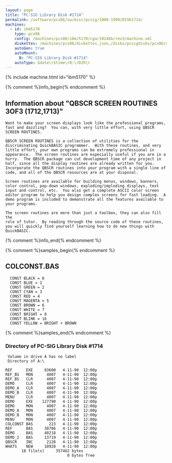 ```yaml
---
layout: page
title: "PC-SIG Library Disk #1714"
permalink: /software/pcx86/sw/misc/pcsig/1000-1999/DISK1714/
machines:
  - id: ibm5170
    type: pcx86
    config: /machines/pcx86/ibm/5170/cga/1024kb/rev3/machine.xml
    diskettes: /machines/pcx86/diskettes.json,/disks/pcsigdisks/pcx86/diskettes.json
    autoGen: true
    autoMount:
      B: "PC-SIG Library Disk #1714"
    autoType: $date\r$time\rB:\rDIR\r
---
```


{% include machine.html id="ibm5170" %}

{% comment %}info_begin{% endcomment %}

## Information about "QBSCR SCREEN ROUTINES 3OF3 (1712,1713)"

    Want to make your screen displays look like the professional programs,
    fast and dazzling?  You can, with very little effort, using QBSCR
    SCREEN ROUTINES.
    
    QBSCR SCREEN ROUTINES is a collection of utilities for the
    discriminating QuickBASIC programmer.  With these routines, and very
    little effort, your own programs can be extremely professional in
    appearance.  The screen routines are especially useful if you are in a
    hurry.  The QBSCR package can cut development time of any project in
    half, since all the display routines are already written for you.
    Incorporate the QBSCR routines into your program with a single line of
    code, and all of the QBSCR resources are at your disposal.
    
    Screen routines are available for building menus, windows, banners,
    color control, pop-down windows, exploding/imploding displays, text
    input and control, etc.  You also get a complete ASCII color screen
    editor program to help you design complex screens for fast loading.  A
    demo program is included to demonstrate all the features available to
    your programs.
    
    The screen routines are more than just a toolbox, they can also fill the
    role of tutor.  By reading through the source code of these routines,
    you will quickly find yourself learning how to do new things with
    QuickBASIC.
{% comment %}info_end{% endcomment %}

{% comment %}samples_begin{% endcomment %}

## COLCONST.BAS

```bas
  CONST BLACK = 0
  CONST BLUE = 1
  CONST GREEN = 2
  CONST CYAN = 3
  CONST RED = 4
  CONST MAGENTA = 5
  CONST BROWN = 6
  CONST WHITE = 7
  CONST BRIGHT = 8
  CONST BLINK = 16
  CONST YELLOW = BRIGHT + BROWN
```

{% comment %}samples_end{% endcomment %}

### Directory of PC-SIG Library Disk #1714

     Volume in drive A has no label
     Directory of A:\

    REF      EXE     83600   4-11-90  12:00p
    REF_BS   MON      4007   4-11-90  12:00p
    REF_BS   CLR      4007   4-11-90  12:00p
    DEMO     CLR      4007   4-11-90  12:00p
    DEMO_A   CLR      4007   4-11-90  12:00p
    DEMO_B   CLR      4007   4-11-90  12:00p
    MENU     CLR      4007   4-11-90  12:00p
    DEMO     EXE    127790   4-11-90  12:00p
    DEMO     MON      4007   4-11-90  12:00p
    DEMO_A   MON      4007   4-11-90  12:00p
    DEMO_B   MON      4007   4-11-90  12:00p
    MENU     MON      4007   4-11-90  12:00p
    COLCONST BAS       223   4-11-90  12:00p
    REF      BAS     38786   4-11-90  12:00p
    DEMO     BAS     40218   4-11-90  12:00p
    DEMO_2   BAS     13719   4-11-90  12:00p
    QBSCR    INC      2128   4-11-90  12:00p
    WHATS    NEW     10928   4-11-90  12:00p
           18 file(s)     357462 bytes
                               0 bytes free
